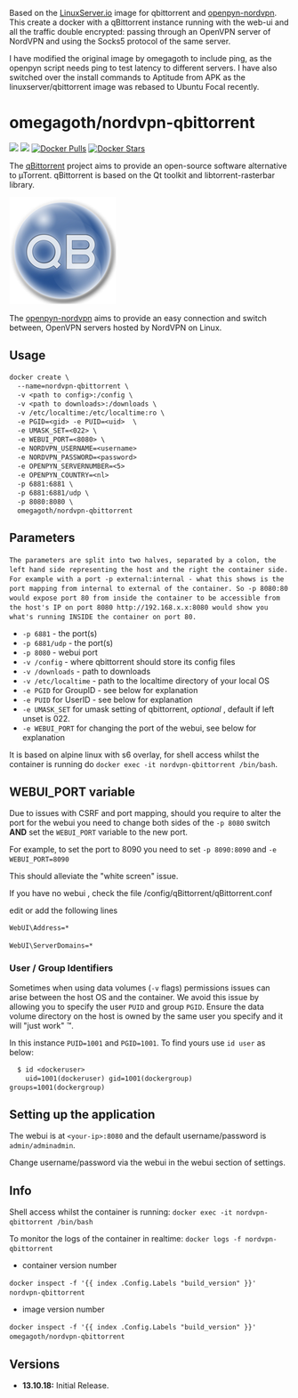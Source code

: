 [linuxserverurl]: https://linuxserver.io
[appurl]: https://www.qbittorrent.org
[hub]: https://hub.docker.com/r/omegagoth/nordvpn-qbittorrent/
[openpynurl]: https://github.com/jotyGill/openpyn-nordvpn/

Based on the [LinuxServer.io][linuxserverurl] image for qbittorrent and [openpyn-nordvpn][openpynurl].
This create a docker with a qBittorrent instance running with the web-ui and all the traffic double encrypted: passing through an OpenVPN server of NordVPN and using the Socks5 protocol of the same server.

I have modified the original image by omegagoth to include ping, as the openpyn script needs ping to test latency to different servers. I have also switched over the install commands to Aptitude from APK as the linuxserver/qbittorrent image was rebased to Ubuntu Focal recently. 

# omegagoth/nordvpn-qbittorrent
[![](https://images.microbadger.com/badges/version/omegagoth/nordvpn-qbittorrent.svg)](https://microbadger.com/images/omegagoth/nordvpn-qbittorrent "Get your own version badge on microbadger.com")
[![](https://images.microbadger.com/badges/image/omegagoth/nordvpn-qbittorrent.svg)](https://microbadger.com/images/omegagoth/nordvpn-qbittorrent "Get your own image badge on microbadger.com")
[![Docker Pulls](https://img.shields.io/docker/pulls/omegagoth/nordvpn-qbittorrent.svg)][hub]
[![Docker Stars](https://img.shields.io/docker/stars/omegagoth/nordvpn-qbittorrent.svg)][hub]

The [qBittorrent][appurl] project aims to provide an open-source software alternative to µTorrent.
qBittorrent is based on the Qt toolkit and libtorrent-rasterbar library.

[![qbittorrent](https://raw.githubusercontent.com/linuxserver/docker-templates/master/linuxserver.io/img/qbittorrent-icon.png)][appurl]

The [openpyn-nordvpn][openpynurl] aims to provide an easy connection and switch between, OpenVPN servers hosted by NordVPN on Linux.

## Usage

```
docker create \
  --name=nordvpn-qbittorrent \
  -v <path to config>:/config \
  -v <path to downloads>:/downloads \
  -v /etc/localtime:/etc/localtime:ro \
  -e PGID=<gid> -e PUID=<uid>  \
  -e UMASK_SET=<022> \
  -e WEBUI_PORT=<8080> \
  -e NORDVPN_USERNAME=<username>
  -e NORDVPN_PASSWORD=<password>
  -e OPENPYN_SERVERNUMBER=<5>
  -e OPENPYN_COUNTRY=<nl>
  -p 6881:6881 \
  -p 6881:6881/udp \
  -p 8080:8080 \
  omegagoth/nordvpn-qbittorrent
```

## Parameters

`The parameters are split into two halves, separated by a colon, the left hand side representing the host and the right the container side. 
For example with a port -p external:internal - what this shows is the port mapping from internal to external of the container.
So -p 8080:80 would expose port 80 from inside the container to be accessible from the host's IP on port 8080
http://192.168.x.x:8080 would show you what's running INSIDE the container on port 80.`


* `-p 6881` - the port(s)
* `-p 6881/udp` - the port(s)
* `-p 8080` - webui port 
* `-v /config` - where qbittorrent should store its config files
* `-v /downloads` - path to downloads
* `-v /etc/localtime` - path to the localtime directory of your local OS
* `-e PGID` for GroupID - see below for explanation
* `-e PUID` for UserID - see below for explanation
* `-e UMASK_SET` for umask setting of qbittorrent, *optional* , default if left unset is 022. 
* `-e WEBUI_PORT` for changing the port of the webui, see below for explanation

It is based on alpine linux with s6 overlay, for shell access whilst the container is running do `docker exec -it nordvpn-qbittorrent /bin/bash`.

## WEBUI_PORT variable

Due to issues with CSRF and port mapping, should you require to alter the port for the webui you need to change both sides of the `-p 8080` switch **AND** set the `WEBUI_PORT` variable to the new port.

For example,  to set the port to 8090 you need to set `-p 8090:8090` and `-e WEBUI_PORT=8090`

This should alleviate the "white screen" issue.

If you have no webui , check the file /config/qBittorrent/qBittorrent.conf

edit or add the following lines

```
WebUI\Address=*

WebUI\ServerDomains=*
```

### User / Group Identifiers

Sometimes when using data volumes (`-v` flags) permissions issues can arise between the host OS and the container. We avoid this issue by allowing you to specify the user `PUID` and group `PGID`. Ensure the data volume directory on the host is owned by the same user you specify and it will "just work" ™.

In this instance `PUID=1001` and `PGID=1001`. To find yours use `id user` as below:

```
  $ id <dockeruser>
    uid=1001(dockeruser) gid=1001(dockergroup) groups=1001(dockergroup)
```

## Setting up the application

The webui is at `<your-ip>:8080` and the default username/password is `admin/adminadmin`.

Change username/password via the webui in the webui section of settings.


## Info

Shell access whilst the container is running: `docker exec -it nordvpn-qbittorrent /bin/bash`

To monitor the logs of the container in realtime: `docker logs -f nordvpn-qbittorrent`

* container version number 

`docker inspect -f '{{ index .Config.Labels "build_version" }}' nordvpn-qbittorrent`

* image version number

`docker inspect -f '{{ index .Config.Labels "build_version" }}' omegagoth/nordvpn-qbittorrent`

## Versions

+ **13.10.18:** Initial Release.
